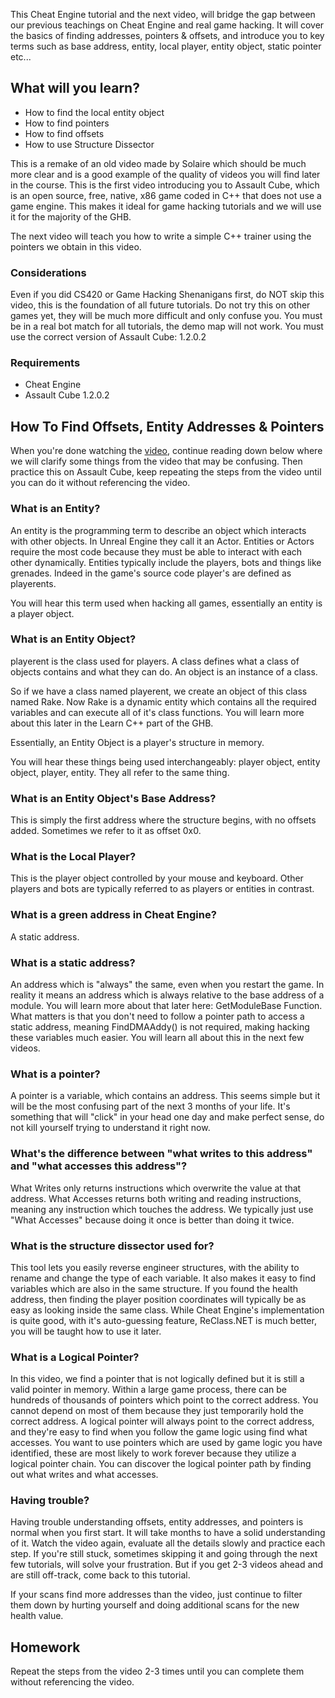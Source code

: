 This Cheat Engine tutorial and the next video, will bridge the gap between our previous teachings on Cheat Engine and real game hacking.
 It will cover the basics of finding addresses, pointers & offsets, 
and introduce you to key terms such as base address, entity, local 
player, entity object, static pointer etc...


## What will you learn?

- How to find the local entity object
- How to find pointers
- How to find offsets
- How to use Structure Dissector

This is a remake of an old video made by Solaire which should be much 
more clear and is a good example of the quality of videos you will find 
later in the course. This is the first video introducing you to Assault 
Cube, which is an open source, free, native, x86 game coded in C++ that 
does not use a game engine. This makes it ideal for game hacking 
tutorials and we will use it for the majority of the GHB.


The next video will teach you how to write a simple C++ trainer using the pointers we obtain in this video.

### Considerations

Even if you did CS420 or Game Hacking Shenanigans first, do NOT skip this video, this is the foundation of all future tutorials.
Do not try this on other games yet, they will be much more difficult and only confuse you.
You must be in a real bot match for all tutorials, the demo map will not work.
You must use the correct version of Assault Cube: 1.2.0.2

### Requirements

- Cheat Engine
- Assault Cube 1.2.0.2

## How To Find Offsets, Entity Addresses & Pointers

When you're done watching the [video](https://youtu.be/YaFlh2pIKAg), continue reading down below where 
we will clarify some things from the video that may be confusing. Then 
practice this on Assault Cube, keep repeating the steps from the video 
until you can do it without referencing the video.


### What is an Entity?

An entity is the programming term to describe an object which interacts with other objects. In Unreal Engine they call it an Actor.
 Entities or Actors require the most code because they must be able to 
interact with each other dynamically. Entities typically include the 
players, bots and things like grenades. Indeed in the game's source code
 player's are defined as playerents.

You will hear this term used when hacking all games, essentially an entity is a player object.


### What is an Entity Object?

playerent is the class used for players. A class defines what a class of
 objects contains and what they can do. An object is an instance of a 
class.

So if we have a class named playerent, we create an object of this class
 named Rake. Now Rake is a dynamic entity which contains all the 
required variables and can execute all of it's class functions. You will
 learn more about this later in the Learn C++ part of the GHB.

Essentially, an Entity Object is a player's structure in memory.

You will hear these things being used interchangeably: player object, 
entity object, player, entity. They all refer to the same thing.


### What is an Entity Object's Base Address?

This is simply the first address where the structure begins, with no offsets added. Sometimes we refer to it as offset 0x0.

### What is the Local Player?

This is the player object controlled by your mouse and keyboard. Other 
players and bots are typically referred to as players or entities in 
contrast.


### What is a green address in Cheat Engine?

A static address.

### What is a static address?
An address which is "always" the same, even when you restart the game. 
In reality it means an address which is always relative to the base 
address of a module. You will learn more about that later here: GetModuleBase Function. What matters is that you don't need to follow a pointer path to access a static address, meaning FindDMAAddy() is not required, making hacking these variables much easier. You will learn all about this in the next few videos.

### What is a pointer?
A pointer is a variable, which contains an address. This seems simple 
but it will be the most confusing part of the next 3 months of your 
life. It's something that will "click" in your head one day and make 
perfect sense, do not kill yourself trying to understand it right now.


### What's the difference between "what writes to this address" and "what accesses this address"?

What Writes only returns instructions which overwrite the value at that address.
What Accesses returns both writing and reading instructions, meaning any instruction which touches the address.
We typically just use "What Accesses" because doing it once is better than doing it twice.


### What is the structure dissector used for?
This tool lets you easily reverse engineer structures, with the ability 
to rename and change the type of each variable. It also makes it easy to
 find variables which are also in the same structure. If you found the 
health address, then finding the player position coordinates will 
typically be as easy as looking inside the same class. While Cheat 
Engine's implementation is quite good, with it's auto-guessing feature, ReClass.NET is much better, you will be taught how to use it later.


### What is a Logical Pointer?
In this video, we find a pointer that is not logically defined but it is
 still a valid pointer in memory. Within a large game process, there can
 be hundreds of thousands of pointers which point to the correct 
address. You cannot depend on most of them because they just temporarily
 hold the correct address. A logical pointer will always point to the 
correct address, and they're easy to find when you follow the game logic
 using find what accesses. You want to
 use pointers which are used by game logic you have identified, these 
are most likely to work forever because they utilize a logical pointer 
chain. You can discover the logical pointer path by finding out what 
writes and what accesses.



### Having trouble?

Having trouble understanding offsets, entity addresses, and pointers is 
normal when you first start. It will take months to have a solid 
understanding of it. Watch the video again, evaluate all the details 
slowly and practice each step. If you're still stuck, sometimes skipping
 it and going through the next few tutorials, will solve your 
frustration. But if you get 2-3 videos ahead and are still off-track, 
come back to this tutorial.

If your scans find more addresses than the video, just continue to 
filter them down by hurting yourself and doing additional scans for the 
new health value.

## Homework
Repeat the steps from the video 2-3 times until you can complete them without referencing the video.
